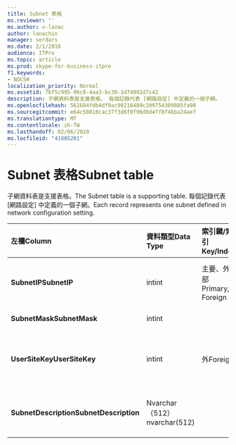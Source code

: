 ```yaml
---
title: Subnet 表格
ms.reviewer: ''
ms.author: v-lanac
author: lanachin
manager: serdars
ms.date: 2/1/2018
audience: ITPro
ms.topic: article
ms.prod: skype-for-business-itpro
f1.keywords:
- NOCSH
localization_priority: Normal
ms.assetid: 76f5c995-96c8-4aa3-bc30-1d74991d7c42
description: 子網資料表是支援表格。 每個記錄代表 [網路設定] 中定義的一個子網。
ms.openlocfilehash: 562684fdb4df9ac90216489c209754309885fa98
ms.sourcegitcommit: e64c50818cac37f3d6f0f96d0d4ff0f4bba24aef
ms.translationtype: MT
ms.contentlocale: zh-TW
ms.lasthandoff: 02/06/2020
ms.locfileid: "41805201"
---
```

# <a name="subnet-table"></a><span data-ttu-id="5d71a-104">Subnet 表格</span><span class="sxs-lookup"><span data-stu-id="5d71a-104">Subnet table</span></span>
 
<span data-ttu-id="5d71a-105">子網資料表是支援表格。</span><span class="sxs-lookup"><span data-stu-id="5d71a-105">The Subnet table is a supporting table.</span></span> <span data-ttu-id="5d71a-106">每個記錄代表 [網路設定] 中定義的一個子網。</span><span class="sxs-lookup"><span data-stu-id="5d71a-106">Each record represents one subnet defined in network configuration setting.</span></span>
  
|<span data-ttu-id="5d71a-107">**左欄**</span><span class="sxs-lookup"><span data-stu-id="5d71a-107">**Column**</span></span>|<span data-ttu-id="5d71a-108">**資料類型**</span><span class="sxs-lookup"><span data-stu-id="5d71a-108">**Data Type**</span></span>|<span data-ttu-id="5d71a-109">**索引鍵/索引**</span><span class="sxs-lookup"><span data-stu-id="5d71a-109">**Key/Index**</span></span>|<span data-ttu-id="5d71a-110">**詳細資料**</span><span class="sxs-lookup"><span data-stu-id="5d71a-110">**Details**</span></span>|
|:-----|:-----|:-----|:-----|
|<span data-ttu-id="5d71a-111">**SubnetIP**</span><span class="sxs-lookup"><span data-stu-id="5d71a-111">**SubnetIP**</span></span> <br/> |<span data-ttu-id="5d71a-112">int</span><span class="sxs-lookup"><span data-stu-id="5d71a-112">int</span></span>  <br/> |<span data-ttu-id="5d71a-113">主要、外部</span><span class="sxs-lookup"><span data-stu-id="5d71a-113">Primary, Foreign</span></span>  <br/> |<span data-ttu-id="5d71a-114">子網 IP 的整數表示。</span><span class="sxs-lookup"><span data-stu-id="5d71a-114">Integer representation for the subnet IP.</span></span>  <br/> |
|<span data-ttu-id="5d71a-115">**SubnetMask**</span><span class="sxs-lookup"><span data-stu-id="5d71a-115">**SubnetMask**</span></span> <br/> |<span data-ttu-id="5d71a-116">int</span><span class="sxs-lookup"><span data-stu-id="5d71a-116">int</span></span>  <br/> ||<span data-ttu-id="5d71a-117">子網路遮罩。</span><span class="sxs-lookup"><span data-stu-id="5d71a-117">Subnet mask.</span></span>  <br/> |
|<span data-ttu-id="5d71a-118">**UserSiteKey**</span><span class="sxs-lookup"><span data-stu-id="5d71a-118">**UserSiteKey**</span></span> <br/> |<span data-ttu-id="5d71a-119">int</span><span class="sxs-lookup"><span data-stu-id="5d71a-119">int</span></span>  <br/> |<span data-ttu-id="5d71a-120">外</span><span class="sxs-lookup"><span data-stu-id="5d71a-120">Foreign</span></span>  <br/> |<span data-ttu-id="5d71a-121">從[UserSite 資料表](usersite.md)中參照。</span><span class="sxs-lookup"><span data-stu-id="5d71a-121">Referenced from the [UserSite table](usersite.md).</span></span>  <br/> |
|<span data-ttu-id="5d71a-122">**SubnetDescription**</span><span class="sxs-lookup"><span data-stu-id="5d71a-122">**SubnetDescription**</span></span> <br/> |<span data-ttu-id="5d71a-123">Nvarchar （512）</span><span class="sxs-lookup"><span data-stu-id="5d71a-123">nvarchar(512)</span></span>  <br/> ||<span data-ttu-id="5d71a-124">子網的描述。</span><span class="sxs-lookup"><span data-stu-id="5d71a-124">The description for the subnet.</span></span>  <br/> |
   

